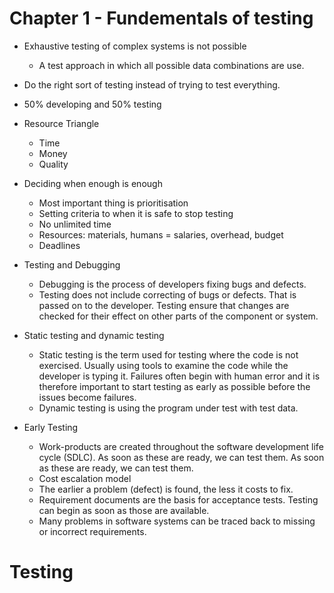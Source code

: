 # Chapter 1 - Fundementals of testing


- Exhaustive testing of complex systems is not possible
  - A test approach in which all possible data combinations are use.
- Do the right sort of testing instead of trying to test everything. 
- 50% developing and 50% testing	
- Resource Triangle
  - Time
  - Money
  - Quality			
- Deciding when enough is enough
  - Most important thing is prioritisation
  - Setting criteria to when it is safe to stop testing
  - No unlimited time
  - Resources: materials, humans = salaries, overhead, budget
  - Deadlines
- Testing and Debugging
  - Debugging is the process of developers fixing bugs and defects.
  - Testing does not include correcting of bugs or defects. That is passed on to the developer. Testing ensure that changes are checked for their effect on other parts of the component or system.
- Static testing and dynamic testing
  - Static testing is the term used for testing where the code is not exercised. Usually using tools to examine the code while the developer is typing it. Failures often begin with human error and it is therefore important to start testing as early as possible before the issues become failures.
  - Dynamic testing is using the program under test with test data.

- Early Testing
  - Work-products are created throughout the software development life cycle (SDLC). As soon as these are ready, we can test them. As soon as these are ready, we can test them.
  - Cost escalation model
  - The earlier a problem (defect) is found, the less it costs to fix.
  - Requirement documents are the basis for acceptance tests. Testing can begin as soon as those are available.
  - Many problems in software systems can be traced back to missing or incorrect requirements.
  


# Testing
